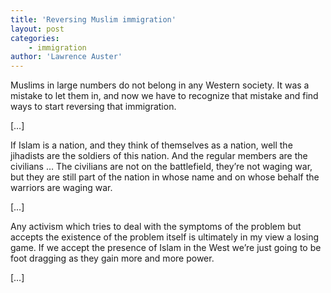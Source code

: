 ```yaml
---
title: 'Reversing Muslim immigration'
layout: post
categories:
    - immigration
author: 'Lawrence Auster'
---
```


Muslims in large numbers do not belong in any Western society. It was a mistake to let them in, and now we have to recognize that mistake and find ways to start reversing that immigration.  
   
\[…\]

If Islam is a nation, and they think of themselves as a nation, well the jihadists are the soldiers of this nation. And the regular members are the civilians … The civilians are not on the battlefield, they’re not waging war, but they are still part of the nation in whose name and on whose behalf the warriors are waging war.

\[…\]

Any activism which tries to deal with the symptoms of the problem but accepts the existence of the problem itself is ultimately in my view a losing game. If we accept the presence of Islam in the West we’re just going to be foot dragging as they gain more and more power.

\[…\]